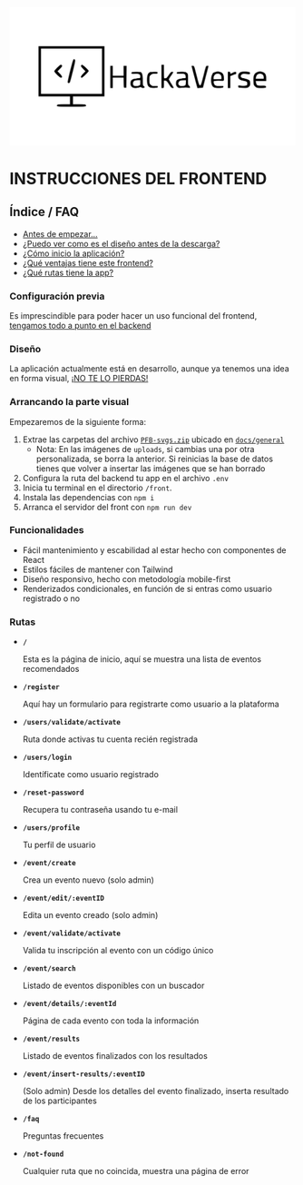 ![Logo HackAVerse](../back/public/media/logo_hackaverse.svg)

# INSTRUCCIONES DEL FRONTEND

## Índice / FAQ

-   [Antes de empezar...](#configuración-previa)
-   [¿Puedo ver como es el diseño antes de la descarga?](#diseño)
-   [¿Cómo inicio la aplicación?](#arrancando-la-parte-visual)
-   [¿Qué ventajas tiene este frontend?](#funcionalidades)
-   [¿Qué rutas tiene la app?](#rutas)

### Configuración previa

Es imprescindible para poder hacer un uso funcional del frontend, [tengamos todo a punto en el backend](../back/README.md#instrucciones-del-backend)

### Diseño

La aplicación actualmente está en desarrollo, aunque ya tenemos una idea en forma visual, [¡NO TE LO PIERDAS!](../docs/wireframe/)

### Arrancando la parte visual

Empezaremos de la siguiente forma:

1. Extrae las carpetas del archivo [`PFB-svgs.zip`](../docs/general/PFB-svgs.zip) ubicado en [`docs/general`](../docs/general/)
    - Nota: En las imágenes de `uploads`, si cambias una por otra personalizada, se borra la anterior. Si reinicias la base de datos tienes que volver a insertar las imágenes que se han borrado
1. Configura la ruta del backend tu app en el archivo `.env`
1. Inicia tu terminal en el directorio `/front`.
1. Instala las dependencias con `npm i`
1. Arranca el servidor del front con `npm run dev`

### Funcionalidades

-   Fácil mantenimiento y escabilidad al estar hecho con componentes de React
-   Estilos fáciles de mantener con Tailwind
-   Diseño responsivo, hecho con metodología mobile-first
-   Renderizados condicionales, en función de si entras como usuario registrado o no

### Rutas

-   **`/`**

    Esta es la página de inicio, aquí se muestra una lista de eventos recomendados

-   **`/register`**

    Aquí hay un formulario para registrarte como usuario a la plataforma

-   **`/users/validate/activate`**

    Ruta donde activas tu cuenta recién registrada

-   **`/users/login`**

    Identíficate como usuario registrado

-   **`/reset-password`**

    Recupera tu contraseña usando tu e-mail

-   **`/users/profile`**

    Tu perfil de usuario

-   **`/event/create`**

    Crea un evento nuevo (solo admin)

-   **`/event/edit/:eventID`**

    Edita un evento creado (solo admin)

-   **`/event/validate/activate`**

    Valida tu inscripción al evento con un código único

-   **`/event/search`**

    Listado de eventos disponibles con un buscador

-   **`/event/details/:eventId`**

    Página de cada evento con toda la información

-   **`/event/results`**

    Listado de eventos finalizados con los resultados

-   **`/event/insert-results/:eventID`**

    (Solo admin) Desde los detalles del evento finalizado, inserta resultado de los participantes

-   **`/faq`**

    Preguntas frecuentes

-   **`/not-found`**

    Cualquier ruta que no coincida, muestra una página de error
